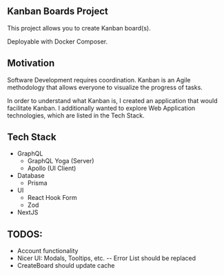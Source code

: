 ## Kanban Boards Project

This project allows you to create Kanban board(s).

Deployable with Docker Composer.

## Motivation
Software Development requires coordination. Kanban is an Agile methodology that allows everyone to visualize the progress of tasks.

In order to understand what Kanban is, I created an application that would facilitate Kanban. I additionally wanted to explore Web Application technologies, which are listed in the Tech Stack.

## Tech Stack
- GraphQL
  - GraphQL Yoga (Server)
  - Apollo (UI Client)
- Database
  - Prisma
- UI
  - React Hook Form
  - Zod
- NextJS

## TODOS:
- Account functionality
- Nicer UI: Modals, Tooltips, etc.
-- Error List should be replaced
- CreateBoard should update cache